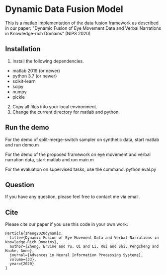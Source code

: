# Dynamic Data Fusion Model

This is a matlab implementation of the data fusion framework as described in our paper:
"Dynamic Fusion of Eye Movement Data and Verbal Narrations in Knowledge-rich Domains" (NIPS 2020)

## Installation

1. Install the following dependencies.
* matlab 2019 (or newer)
* python 3.7 (or newer)
* scikit-learn
* scipy
* numpy
* pickle
2. Copy all files into your local environment.
3. Change the current directory for matlab and python.

## Run the demo

For the demo of split-merge-switch sampler on synthetic data, start matlab and run demo.m

For the demo of the proposed framework on eye movement and verbal narration data, start matlab and run main.m

For the evaluation on supervised tasks, use the command: python eval.py

## Question

If you have any question, please feel free to contact me via email. 

## Cite

Please cite our paper if you use this code in your own work:

```
@article{zheng2020dynamic,
  title={Dynamic Fusion of Eye Movement Data and Verbal Narrations in Knowledge-Rich Domains},
  author={Zheng, Ervine and Yu, Qi and Li, Rui and Shi, Pengcheng and Haake, Anne},
  journal={Advances in Neural Information Processing Systems},
  volume={33},
  year={2020}
}
```

